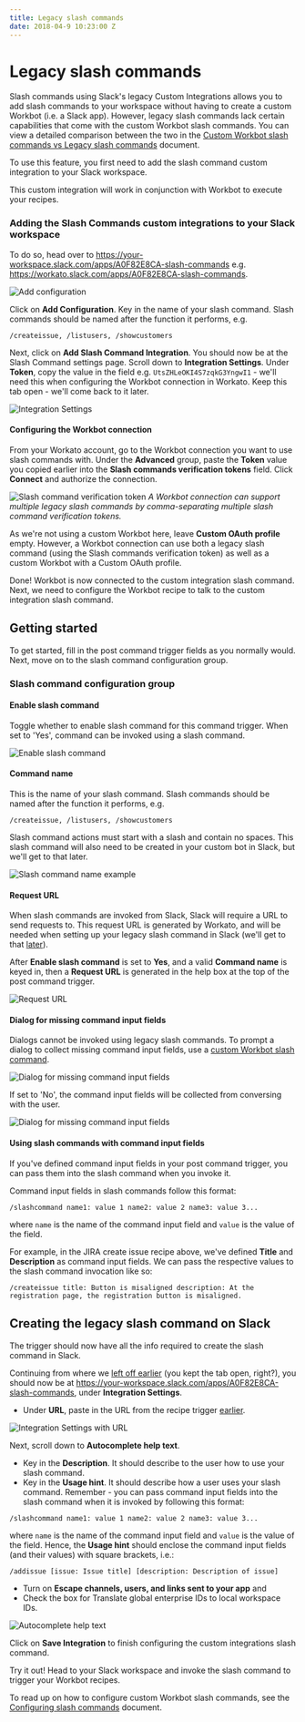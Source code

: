 ```yaml
---
title: Legacy slash commands
date: 2018-04-9 10:23:00 Z
---
```


# Legacy slash commands
Slash commands using Slack's legacy Custom Integrations allows you to add slash commands to your workspace without having to create a custom Workbot (i.e. a Slack app). However, legacy slash commands lack certain capabilities that come with the custom Workbot slash commands. You can view a detailed comparison between the two in the [Custom Workbot slash commands vs Legacy slash commands](/workbot/custom-workbot-vs-legacy-slash-commands.md) document.

To use this feature, you first need to add the slash command custom integration to your Slack workspace.

This custom integration will work in conjunction with Workbot to execute your recipes.

### Adding the Slash Commands custom integrations to your Slack workspace
To do so, head over to https://your-workspace.slack.com/apps/A0F82E8CA-slash-commands e.g. https://workato.slack.com/apps/A0F82E8CA-slash-commands.

![Add configuration](~@img/workbot/workbot-slash-commands/add-configuration.png)

Click on **Add Configuration**. Key in the name of your slash command. Slash commands should be named after the function it performs, e.g.

```
/createissue, /listusers, /showcustomers
```

Next, click on **Add Slash Command Integration**. You should now be at the Slash Command settings page. Scroll down to **Integration Settings**. Under **Token**, copy the value in the field e.g. `UtsZHLeOKI4S7zqkG3YngwI1` - we'll need this when configuring the Workbot connection in Workato. Keep this tab open - we'll come back to it later.

![Integration Settings](~@img/workbot/workbot-slash-commands/integration-settings-no-url-1.png)

#### Configuring the Workbot connection
From your Workato account, go to the Workbot connection you want to use slash commands with. Under the **Advanced** group, paste the **Token** value you copied earlier into the **Slash commands verification tokens** field. Click **Connect** and authorize the connection.

![Slash command verification token](~@img/workbot/workbot-slash-commands/slash-command-verification-token-1.png) *A Workbot connection can support multiple legacy slash commands by comma-separating multiple slash command verification tokens.*

As we're not using a custom Workbot here, leave **Custom OAuth profile** empty. However, a Workbot connection can use both a legacy slash command (using the Slash commands verification token) as well as a custom Workbot with a Custom OAuth profile.

Done! Workbot is now connected to the custom integration slash command. Next, we need to configure the Workbot recipe to talk to the custom integration slash command.

## Getting started
To get started, fill in the post command trigger fields as you normally would. Next, move on to the slash command configuration group.

### Slash command configuration group

#### Enable slash command
Toggle whether to enable slash command for this command trigger.	When set to 'Yes', command can be invoked using a slash command.

![Enable slash command](~@img/workbot/workbot-slash-commands/enable-slash-command-1.png)

#### Command name
This is the name of your slash command. Slash commands should be named after the function it performs, e.g.

```
/createissue, /listusers, /showcustomers
```

Slash command actions must start with a slash and contain no spaces. This slash command will also need to be created in your custom bot in Slack, but we'll get to that later.

![Slash command name example](~@img/workbot/workbot-slash-commands/slash-command-name.png)

#### Request URL
When slash commands are invoked from Slack, Slack will require a URL to send requests to. This request URL is generated by Workato, and will be needed when setting up your legacy slash command in Slack (we'll get to that [later](#creating-the-legacy-slash-command-on-slack)).

After **Enable slash command** is set to **Yes**, and a valid **Command name** is keyed in, then a **Request URL** is generated in the help box at the top of the post command trigger.

![Request URL](~@img/workbot/workbot-slash-commands/request-url.png)

#### Dialog for missing command input fields
Dialogs cannot be invoked using legacy slash commands. To prompt a dialog to collect missing command input fields, use a [custom Workbot slash command](#slash-command-using-custom-bots).

![Dialog for missing command input fields](~@img/workbot/workbot-slash-commands/dialog-for-missing-command-input-fields-1.png)

If set to 'No', the command input fields will be collected from conversing with the user.

![Dialog for missing command input fields](~@img/workbot/workbot-slash-commands/dialog-for-missing-command-input-fields-no.png)

#### Using slash commands with command input fields
If you've defined command input fields in your post command trigger, you can pass them into the slash command when you invoke it.

Command input fields in slash commands follow this format:

```
/slashcommand name1: value 1 name2: value 2 name3: value 3...
```

where `name` is the name of the command input field and `value` is the value of the field.

For example, in the JIRA create issue recipe above, we've defined **Title** and **Description** as command input fields. We can pass the respective values to the slash command invocation like so:

```
/createissue title: Button is misaligned description: At the registration page, the registration button is misaligned.
```

## Creating the legacy slash command on Slack
The trigger should now have all the info required to create the slash command in Slack.

Continuing from where we [left off earlier](#adding-the-slash-commands-custom-integrations-to-your-slack-workspace) (you kept the tab open, right?), you should now be at https://your-workspace.slack.com/apps/A0F82E8CA-slash-commands, under **Integration Settings**.

- Under **URL**, paste in the URL from the recipe trigger [earlier](#request-url).

![Integration Settings with URL](~@img/workbot/workbot-slash-commands/integration-settings-with-url-1.png)

Next, scroll down to **Autocomplete help text**.

- Key in the **Description**. It should describe to the user how to use your slash command.
- Key in the **Usage hint**. It should describe how a user uses your slash command. Remember - you can pass command input fields into the slash command when it is invoked by following this format:<br>

```
/slashcommand name1: value 1 name2: value 2 name3: value 3...
```

where `name` is the name of the command input field and `value` is the value of the field. Hence, the **Usage hint** should enclose the command input fields (and their values) with square brackets, i.e.:<br>

```
/addissue [issue: Issue title] [description: Description of issue]
```

- Turn on  **Escape channels, users, and links sent to your app** and
- Check the box for Translate global enterprise IDs to local workspace IDs.

![Autocomplete help text](~@img/workbot/workbot-slash-commands/autocomplete-help-text-1.png)

Click on **Save Integration** to finish configuring the custom integrations slash command.

Try it out! Head to your Slack workspace and invoke the slash command to trigger your Workbot recipes.

To read up on how to configure custom Workbot slash commands, see the [Configuring slash commands](/workbot/configuring-slash-commands.md) document.
